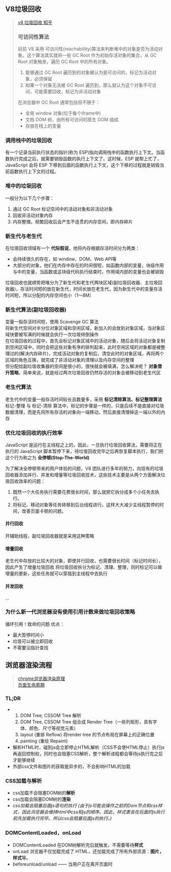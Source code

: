 ## V8垃圾回收

> [v8 垃圾回收 知乎](https://zhuanlan.zhihu.com/p/146749402)  
>
> ### 可访问性算法
>目前 V8 采用 可访问性(reachablility)算法来判断堆中的对象是否为活动对象。这个算法其实就将一些 GC Root 作为初始存活对象的集合，从 GC Root 对象触发，遍历 GC Root 中的所有对象。
>1. 能够通过 GC Root 遍历到的对象被认为是可访问的，标记为活动对象，必须保留
>2. 如果一个对象无法被 GC Root 遍历到，那么就认为这个对象不可访问，可能需要回收，标记为非活动对象
>
> 在浏览器中 GC Root 通常包括但不限于：
> - 全局 window 对象(位于每个iframe中)
> - 文档 DOM 树，由所有可访问的原生 DOM 组成
> - 存放在栈上的变量

### 调用栈中的垃圾回收
有一个记录当前执行状态的指针(称为 ESP)指向调用栈中的函数执行上下文。当函数执行完成之后，就需要销毁函数的执行上下文了，这时候，ESP 就帮上忙了，JavaScript 会将 ESP 下移到后面的函数执行上下文，这个下移的过程就是销毁当前函数执行上下文的过程。
### 堆中的垃圾回收
一般分为以下几个步骤：
1. 通过 GC Root 标记空间中的活动对象和非活动对象
2. 回收非活动对象内存
3. 内存整理。频繁回收后会产生不连贯的内存空间，即内存碎片

### 新生代与老生代
在垃圾回收领域有一个 **代际假说**，他将内存根据存活时间分为两类：
- 会持续很久的存在，如 window、DOM、Web API等
- 大部分的对象，他们在内存中存在的时间很短，如函数内部的变量，块级作用与中的变量，当函数或这块级代码执行结束时，作用域内部的变量也会被销毁

垃圾回收也就顺势把堆分为了新生代和老生代两块区域(副垃圾回收器、主垃圾回收器)，存活时间短的放在新生代，时间长放在老生代，因为新生代中的变量存活时间短，所以分配的内存空间也小（1～8M）

### 新生代算法(副垃圾回收器)
变量一般存活时间短，使用 Scavenge GC 算法  
将新生代空间对半分位对象区域和空闲区域，新加入的会放到对象区域，当对象区域快要被写满的时候就会执行一次垃圾倾倒操作  
在垃圾回收的过程中，首先会标记对象区域中的活动对象，随后会将活动对象复制到空闲区域中，同时会把这些对象有序的排列起来，此时空闲区域的对象都是被整理过的(解决内存碎片)，完成活动对象的复制后，清空此时的对象区域，再将两个区域的角色互换，就完成了非活动对象的清理以及内存空间的整理  
但分配给副垃圾收集器的空间是很小的，很快就会被填满，怎么解决呢？ **对象晋升策略**，简单来说，就是经过两次垃圾回收仍然存活的对象会被移动到老生代区

### 老生代算法
老生代中的变量一般存活时间较长且数量多，采用 **标记清除算法、标记整理算法**
标记-整理 与 标记-清除 算法中，标记的步骤是一样的，只是后续不是直接对垃圾数据清理，而是先将所有存活的对象向一端移动，然后直接清理掉这一端以外的内存

### 优化垃圾回收的执行效率
JavaScript 是运行在主线程之上的，因此，一旦执行垃圾回收算法，需要将正在执行的 JavaScript 脚本暂停下来，待垃圾回收完毕之后再恢复脚本执行，我们把这个行为称之为 **全停顿(Stop-The-World)**

为了解决全停顿带来的用户体验的问题，V8 团队进行多年的努力，向现有的垃圾回收器添加并行、并发和增量等垃圾回收技术，这些技术主要是从两个方面解决垃圾回收效率的问题：

1. 既然一个大任务执行需要花费很长时间，那么就把它拆分成多个小任务去执行。
2. 将标记、移动对象等任务转移到后台线程进行。这样大大减少主线程暂停的时间，改善页面卡顿的问题。

#### 并行回收
开辅助线程，副垃圾回收器就是采用这种策略
#### 增量回收
老生代中存放的比较大的对象，即使并行回收，也需要很长时间（标记时间长），因此产生了增量垃圾回收
将垃圾回收拆分为标记、清理、整理，同时标记可以做增量的更新，这些任务就可以穿插到主线程中去执行
#### 并发回收
...

### 为什么新一代浏览器没有使用引用计数来做垃圾回收策略
循环引用！致命的问题
优点：
- 最大暂停时间小
- 垃圾可以被立即回收
- 不需要沿指针查找


## 浏览器渲染流程
> [chrome浏览器渲染原理](https://segmentfault.com/a/1190000038468748?utm_source=sf-similar-article)  
> [页面生命周期](https://zh.javascript.info/onload-ondomcontentloaded)
### TL;DR
- 1. DOM Tree, CSSOM Tree 解析
  2. DOM Tree, CSSOM Tree 组合成 Render Tree（一些列矩形，具有字体、颜色、尺寸等视觉元素）
  3. layout (重排 Reflow) 将render tree 的节点布局在屏幕上的正确位置
  4. painting (重绘 Repaint) 
- 解析HTML时，碰到js会立即停止HTML解析（CSS不会使HTML停止）执行js再返回控制权，同时也会阻塞CSS解析，整个解析进程都会等待js执行完之后才能够继续
- 外部css文件和图片的获取是异步的，不会影响HTML的加载

### CSS加载与解析
- css加载不会阻塞DOM树的**解析**
- css加载会阻塞DOM树的**渲染**
- *css加载会阻塞后面js语句的执行 (由于js可能会操作之前的Dom节点和css样式，因此浏览器会维持html中css和js的顺序。因此，样式表会在后面的js执行前先加载执行完毕。所以css会阻塞后面js的执行。)*

### DOMContentLoaded，onLoad
- DOMContentLoaded 在DOM树解析完后就触发，不需要等待**样式**  
- onLoad 浏览器不仅加载完成了 HTML，还加载完成了所有外部资源：**图片，样式**等。
- beforeunload/unload —— 当用户正在离开页面时